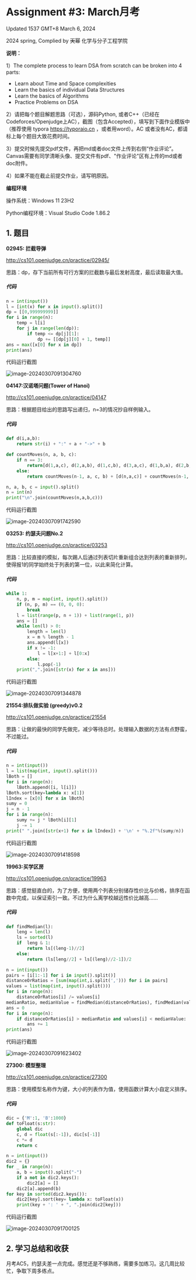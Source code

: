 # Assignment #3: March月考

Updated 1537 GMT+8 March 6, 2024

2024 spring, Complied by ~~天幂~~ 化学与分子工程学院



**说明：**

1）The complete process to learn DSA from scratch can be broken into 4 parts:
- Learn about Time and Space complexities
- Learn the basics of individual Data Structures
- Learn the basics of Algorithms
- Practice Problems on DSA

2）请把每个题目解题思路（可选），源码Python, 或者C++（已经在Codeforces/Openjudge上AC），截图（包含Accepted），填写到下面作业模版中（推荐使用 typora https://typoraio.cn ，或者用word）。AC 或者没有AC，都请标上每个题目大致花费时间。

3）提交时候先提交pdf文件，再把md或者doc文件上传到右侧“作业评论”。Canvas需要有同学清晰头像、提交文件有pdf、"作业评论"区有上传的md或者doc附件。

4）如果不能在截止前提交作业，请写明原因。



**编程环境**

操作系统：Windows 11 23H2

Python编程环境：Visual Studio Code 1.86.2



## 1. 题目

**02945: 拦截导弹**

http://cs101.openjudge.cn/practice/02945/



思路：dp，存下当前所有可行方案的拦截数与最后发射高度，最后读取最大值。



##### 代码

```python
n = int(input())
l = [int(x) for x in input().split()]
dp = [[0,999999999]]
for i in range(n):
    temp = l[i]
    for j in range(len(dp)):
        if temp <= dp[j][1]:
            dp += [[dp[j][0] + 1, temp]]
ans = max([x[0] for x in dp])
print(ans)
```



代码运行截图 

![image-20240307091304760](pic/image-20240307091304760.png)





**04147:汉诺塔问题(Tower of Hanoi)**

http://cs101.openjudge.cn/practice/04147



思路：根据题目给出的思路写出递归，n=3的情况抄自样例输入。



##### 代码

```python
def d(i,a,b):
    return str(i) + ":" + a + "->" + b

def countMoves(n, a, b, c):
    if n == 3:
        return[d(1,a,c), d(2,a,b), d(1,c,b), d(3,a,c), d(1,b,a), d(2,b,c), d(1,a,c)]
    else:
        return countMoves(n-1, a, c, b) + [d(n,a,c)] + countMoves(n-1, b, a, c)

n, a, b, c = input().split()
n = int(n)
print("\n".join(countMoves(n,a,b,c)))
```



代码运行截图 

![image-20240307091742590](pic/image-20240307091742590.png)





**03253: 约瑟夫问题No.2**

http://cs101.openjudge.cn/practice/03253



思路：比较直接的模拟，每次踢人后通过列表切片重新组合达到列表的重新排列，使得报1的同学始终处于列表的第一位，以此来简化计算。



##### 代码

```python
while 1:
    n, p, m = map(int, input().split())
    if (n, p, m) == (0, 0, 0):
        break
    l = list(range(p, n + 1)) + list(range(1, p))
    ans = []
    while len(l) > 0:
        length = len(l)
        x = m % length - 1
        ans.append(l[x])
        if x != -1:
            l = l[x+1:] + l[0:x]
        else:
            l.pop(-1)
    print(",".join([str(x) for x in ans]))
```



代码运行截图 

![image-20240307091344878](pic/image-20240307091344878.png)





**21554:排队做实验 (greedy)v0.2**

http://cs101.openjudge.cn/practice/21554



思路：让做的最快的同学先做完，减少等待总时。处理输入数据的方法有点野蛮，不过能过。



##### 代码

```python
n = int(input())
l = list(map(int, input().split()))
lBoth = []
for i in range(n):
    lBoth.append([i, l[i]])
lBoth.sort(key=lambda x: x[1])
lIndex = [x[0] for x in lBoth]
sumy = 0
j = n - 1
for i in range(n):
    sumy += j * lBoth[i][1]
    j -= 1
print(" ".join([str(x+1) for x in lIndex]) + '\n' + "%.2f"%(sumy/n))
```



代码运行截图 

![image-20240307091418598](pic/image-20240307091418598.png)





**19963:买学区房**

http://cs101.openjudge.cn/practice/19963



思路：感觉挺直白的，为了方便，使用两个列表分别储存性价比与价格，排序在函数中完成，以保证索引一致。不过为什么离学校越远性价比越高……



##### 代码

```python
def findMedian(l):
    leng = len(l)
    ls = sorted(l)
    if  leng & 1:
        return ls[(leng-1)//2]
    else:
        return (ls[leng//2] + ls[(leng)//2-1])/2

n = int(input())
pairs = [i[1:-1] for i in input().split()]
distanceOrRatios = [sum(map(int,i.split(','))) for i in pairs]
values = list(map(int, input().split()))
for i in range(n):
    distanceOrRatios[i] /= values[i]
medianRatio, medianValue = findMedian(distanceOrRatios), findMedian(values)
ans = 0
for i in range(n):
    if distanceOrRatios[i] > medianRatio and values[i] < medianValue:
        ans += 1
print(ans)
```



代码运行截图 

![image-20240307091623402](pic/image-20240307091623402.png)





**27300: 模型整理**

http://cs101.openjudge.cn/practice/27300



思路：使用模型名称作为键，大小的列表作为值，使用函数计算大小自定义排序。



##### 代码

```python
dic = {'M':1, 'B':1000}
def toFloat(s:str):
    global dic
    c, d = float(s[:-1]), dic[s[-1]]
    c *= d
    return c

n = int(input())
dic2 = {}
for _ in range(n):
    a, b = input().split("-")
    if a not in dic2.keys():
        dic2[a] = []
    dic2[a].append(b)
for key in sorted(dic2.keys()):
    dic2[key].sort(key= lambda x: toFloat(x))
    print(key + ': ' + ", ".join(dic2[key]))
```



代码运行截图 

![image-20240307091700125](pic/image-20240307091700125.png)





## 2. 学习总结和收获

月考AC5，约瑟夫差一点完成。感觉还是不够熟练，需要多加练习。这几周比较忙，争取下周多练点。





